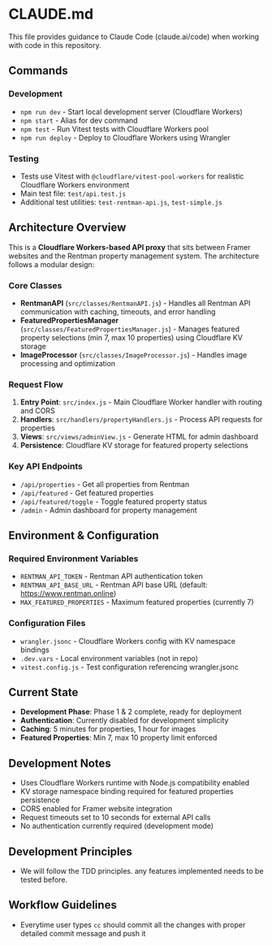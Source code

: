 # CLAUDE.md

This file provides guidance to Claude Code (claude.ai/code) when working with code in this repository.

## Commands

### Development
- `npm run dev` - Start local development server (Cloudflare Workers)
- `npm start` - Alias for dev command
- `npm test` - Run Vitest tests with Cloudflare Workers pool
- `npm run deploy` - Deploy to Cloudflare Workers using Wrangler

### Testing
- Tests use Vitest with `@cloudflare/vitest-pool-workers` for realistic Cloudflare Workers environment
- Main test file: `test/api.test.js`
- Additional test utilities: `test-rentman-api.js`, `test-simple.js`

## Architecture Overview

This is a **Cloudflare Workers-based API proxy** that sits between Framer websites and the Rentman property management system. The architecture follows a modular design:

### Core Classes
- **RentmanAPI** (`src/classes/RentmanAPI.js`) - Handles all Rentman API communication with caching, timeouts, and error handling
- **FeaturedPropertiesManager** (`src/classes/FeaturedPropertiesManager.js`) - Manages featured property selections (min 7, max 10 properties) using Cloudflare KV storage
- **ImageProcessor** (`src/classes/ImageProcessor.js`) - Handles image processing and optimization

### Request Flow
1. **Entry Point**: `src/index.js` - Main Cloudflare Worker handler with routing and CORS
2. **Handlers**: `src/handlers/propertyHandlers.js` - Process API requests for properties
3. **Views**: `src/views/adminView.js` - Generate HTML for admin dashboard
4. **Persistence**: Cloudflare KV storage for featured property selections

### Key API Endpoints
- `/api/properties` - Get all properties from Rentman
- `/api/featured` - Get featured properties 
- `/api/featured/toggle` - Toggle featured property status
- `/admin` - Admin dashboard for property management

## Environment & Configuration

### Required Environment Variables
- `RENTMAN_API_TOKEN` - Rentman API authentication token
- `RENTMAN_API_BASE_URL` - Rentman API base URL (default: https://www.rentman.online)
- `MAX_FEATURED_PROPERTIES` - Maximum featured properties (currently 7)

### Configuration Files
- `wrangler.jsonc` - Cloudflare Workers config with KV namespace bindings
- `.dev.vars` - Local environment variables (not in repo)
- `vitest.config.js` - Test configuration referencing wrangler.jsonc

## Current State
- **Development Phase**: Phase 1 & 2 complete, ready for deployment
- **Authentication**: Currently disabled for development simplicity
- **Caching**: 5 minutes for properties, 1 hour for images
- **Featured Properties**: Min 7, max 10 property limit enforced

## Development Notes
- Uses Cloudflare Workers runtime with Node.js compatibility enabled  
- KV storage namespace binding required for featured properties persistence
- CORS enabled for Framer website integration
- Request timeouts set to 10 seconds for external API calls
- No authentication currently required (development mode)

## Development Principles
- We will follow the TDD principles. any features implemented needs to be tested before.

## Workflow Guidelines
- Everytime user types `cc` should commit all the changes with proper detailed commit message and push it